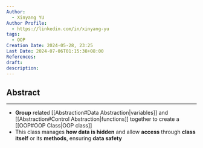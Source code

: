 ```yaml
---
Author:
  - Xinyang YU
Author Profile:
  - https://linkedin.com/in/xinyang-yu
tags:
  - OOP
Creation Date: 2024-05-28, 23:25
Last Date: 2024-07-06T01:15:38+08:00
References: 
draft: 
description: 
---
```

## Abstract
---
- **Group** related [[Abstraction#Data Abstraction|variables]] and [[Abstraction#Control Abstraction|functions]] together to create a [[OOP#OOP Class|OOP class]]
- This class manages **how data is hidden** and allow **access** through **class itself** or its **methods**, ensuring **data safety**

